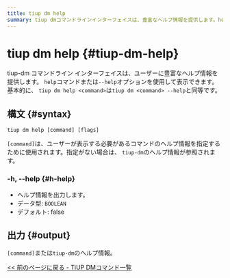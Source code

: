 ```yaml
---
title: tiup dm help
summary: tiup dmコマンドラインインターフェイスは、豊富なヘルプ情報を提供します。helpコマンドまたは--helpオプションを使用して表示できます。基本的に、tiup dm help <command>はtiup dm <command> --helpと同等です。構文はtiup dm help [command] [flags]で、[command]は必要に応じて指定します。-h, --helpオプションはヘルプ情報を出力し、デフォルトはfalseです。出力は[command]またはtiup-dmのヘルプ情報です。
---
```


# tiup dm help {#tiup-dm-help}

tiup-dm コマンドライン インターフェイスは、ユーザーに豊富なヘルプ情報を提供します。 `help`コマンドまたは`--help`オプションを使用して表示できます。基本的に、 `tiup dm help <command>`は`tiup dm <command> --help`と同等です。

## 構文 {#syntax}

```shell
tiup dm help [command] [flags]
```

`[command]`は、ユーザーが表示する必要があるコマンドのヘルプ情報を指定するために使用されます。指定がない場合は、 `tiup-dm`のヘルプ情報が参照されます。

### -h, --help {#h-help}

-   ヘルプ情報を出力します。
-   データ型: `BOOLEAN`
-   デフォルト: false

## 出力 {#output}

`[command]`または`tiup-dm`のヘルプ情報。

[&lt;&lt; 前のページに戻る - TiUP DMコマンド一覧](/tiup/tiup-component-dm.md#command-list)
